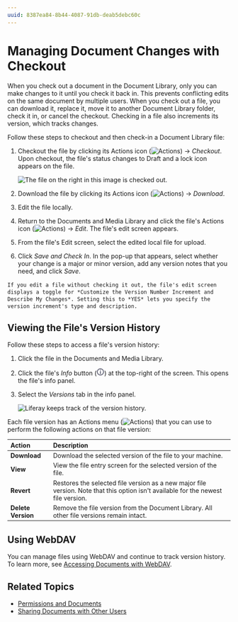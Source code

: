 ```yaml
---
uuid: 8387ea84-8b44-4087-91db-deab5debc60c
---
```

# Managing Document Changes with Checkout

When you check out a document in the Document Library, only you can make changes to it until you check it back in. This prevents conflicting edits on the same document by multiple users. When you check out a file, you can download it, replace it, move it to another Document Library folder, check it in, or cancel the checkout. Checking in a file also increments its version, which tracks changes.

Follow these steps to checkout and then check-in a Document Library file:

1. Checkout the file by clicking its Actions icon (![Actions](../../../../images/icon-actions.png)) &rarr; *Checkout*. Upon checkout, the file's status changes to Draft and a lock icon appears on the file.

    ![The file on the right in this image is checked out.](./managing-document-changes-with-checkout/images/01.png)

1. Download the file by clicking its Actions icon (![Actions](../../../../images/icon-actions.png)) &rarr; *Download*.
1. Edit the file locally.
1. Return to the Documents and Media Library and click the file's Actions icon (![Actions](../../../../images/icon-actions.png)) &rarr; *Edit*. The file's edit screen appears.
1. From the file's Edit screen, select the edited local file for upload.
1. Click *Save and Check In*. In the pop-up that appears, select whether your change is a major or minor version, add any version notes that you need, and click *Save*.

```{tip}
If you edit a file without checking it out, the file's edit screen displays a toggle for *Customize the Version Number Increment and Describe My Changes*. Setting this to *YES* lets you specify the version increment's type and description.
```

## Viewing the File's Version History

Follow these steps to access a file's version history:

1. Click the file in the Documents and Media Library.
1. Click the file's *Info* button (![**i**](../../../../images/icon-information.png)) at the top-right of the screen. This opens the file's info panel.
1. Select the *Versions* tab in the info panel.

    ![Liferay keeps track of the version history.](./managing-document-changes-with-checkout/images/02.png)

Each file version has an Actions menu (![Actions](../../../../images/icon-actions.png)) that you can use to perform the following actions on that file version:

| Action | Description |
| :--- | :--- |
| **Download** | Download the selected version of the file to your machine. |
| **View** | View the file entry screen for the selected version of the file. |
| **Revert** | Restores the selected file version as a new major file version. Note that this option isn't available for the newest file version. |
| **Delete Version** | Remove the file version from the Document Library. All other file versions remain intact. |

## Using WebDAV

You can manage files using WebDAV and continue to track version history. To learn more, see [Accessing Documents with WebDAV](../accessing-documents-with-webdav.md).

## Related Topics

* [Permissions and Documents](./permissions-and-documents.md)
* [Sharing Documents with Other Users](./sharing-documents-with-other-users.md)

